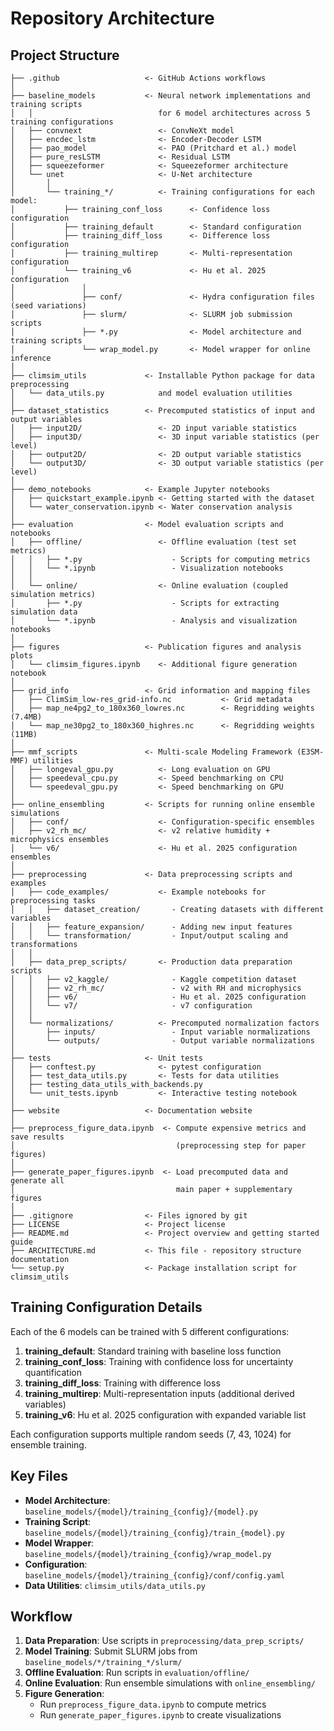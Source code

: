 # Repository Architecture

## Project Structure

```
├── .github                   <- GitHub Actions workflows
│
├── baseline_models           <- Neural network implementations and training scripts
│   │                            for 6 model architectures across 5 training configurations
│   ├── convnext                 <- ConvNeXt model
│   ├── encdec_lstm              <- Encoder-Decoder LSTM
│   ├── pao_model                <- PAO (Pritchard et al.) model
│   ├── pure_resLSTM             <- Residual LSTM
│   ├── squeezeformer            <- Squeezeformer architecture
│   └── unet                     <- U-Net architecture
│       │
│       └── training_*/          <- Training configurations for each model:
│           ├── training_conf_loss      <- Confidence loss configuration
│           ├── training_default        <- Standard configuration
│           ├── training_diff_loss      <- Difference loss configuration
│           ├── training_multirep       <- Multi-representation configuration
│           └── training_v6             <- Hu et al. 2025 configuration
│               │
│               ├── conf/               <- Hydra configuration files (seed variations)
│               ├── slurm/              <- SLURM job submission scripts
│               ├── *.py                <- Model architecture and training scripts
│               └── wrap_model.py       <- Model wrapper for online inference
│
├── climsim_utils             <- Installable Python package for data preprocessing
│   └── data_utils.py            and model evaluation utilities
│
├── dataset_statistics        <- Precomputed statistics of input and output variables
│   ├── input2D/                 <- 2D input variable statistics
│   ├── input3D/                 <- 3D input variable statistics (per level)
│   ├── output2D/                <- 2D output variable statistics
│   └── output3D/                <- 3D output variable statistics (per level)
│
├── demo_notebooks            <- Example Jupyter notebooks
│   ├── quickstart_example.ipynb <- Getting started with the dataset
│   └── water_conservation.ipynb <- Water conservation analysis
│
├── evaluation                <- Model evaluation scripts and notebooks
│   ├── offline/                 <- Offline evaluation (test set metrics)
│   │   ├── *.py                    - Scripts for computing metrics
│   │   └── *.ipynb                 - Visualization notebooks
│   │
│   └── online/                  <- Online evaluation (coupled simulation metrics)
│       ├── *.py                    - Scripts for extracting simulation data
│       └── *.ipynb                 - Analysis and visualization notebooks
│
├── figures                   <- Publication figures and analysis plots
│   └── climsim_figures.ipynb    <- Additional figure generation notebook
│
├── grid_info                 <- Grid information and mapping files
│   ├── ClimSim_low-res_grid-info.nc           <- Grid metadata
│   ├── map_ne4pg2_to_180x360_lowres.nc        <- Regridding weights (7.4MB)
│   └── map_ne30pg2_to_180x360_highres.nc      <- Regridding weights (11MB)
│
├── mmf_scripts               <- Multi-scale Modeling Framework (E3SM-MMF) utilities
│   ├── longeval_gpu.py          <- Long evaluation on GPU
│   ├── speedeval_cpu.py         <- Speed benchmarking on CPU
│   └── speedeval_gpu.py         <- Speed benchmarking on GPU
│
├── online_ensembling         <- Scripts for running online ensemble simulations
│   ├── conf/                    <- Configuration-specific ensembles
│   ├── v2_rh_mc/                <- v2 relative humidity + microphysics ensembles
│   └── v6/                      <- Hu et al. 2025 configuration ensembles
│
├── preprocessing             <- Data preprocessing scripts and examples
│   ├── code_examples/           <- Example notebooks for preprocessing tasks
│   │   ├── dataset_creation/       - Creating datasets with different variables
│   │   ├── feature_expansion/      - Adding new input features
│   │   └── transformation/         - Input/output scaling and transformations
│   │
│   ├── data_prep_scripts/       <- Production data preparation scripts
│   │   ├── v2_kaggle/              - Kaggle competition dataset
│   │   ├── v2_rh_mc/               - v2 with RH and microphysics
│   │   ├── v6/                     - Hu et al. 2025 configuration
│   │   └── v7/                     - v7 configuration
│   │
│   └── normalizations/          <- Precomputed normalization factors
│       ├── inputs/                 - Input variable normalizations
│       └── outputs/                - Output variable normalizations
│
├── tests                     <- Unit tests
│   ├── conftest.py              <- pytest configuration
│   ├── test_data_utils.py       <- Tests for data utilities
│   ├── testing_data_utils_with_backends.py
│   └── unit_tests.ipynb         <- Interactive testing notebook
│
├── website                   <- Documentation website
│
├── preprocess_figure_data.ipynb  <- Compute expensive metrics and save results
│                                    (preprocessing step for paper figures)
│
├── generate_paper_figures.ipynb  <- Load precomputed data and generate all
│                                    main paper + supplementary figures
│
├── .gitignore                <- Files ignored by git
├── LICENSE                   <- Project license
├── README.md                 <- Project overview and getting started guide
├── ARCHITECTURE.md           <- This file - repository structure documentation
└── setup.py                  <- Package installation script for climsim_utils
```

## Training Configuration Details

Each of the 6 models can be trained with 5 different configurations:

1. **training_default**: Standard training with baseline loss function
2. **training_conf_loss**: Training with confidence loss for uncertainty quantification
3. **training_diff_loss**: Training with difference loss
4. **training_multirep**: Multi-representation inputs (additional derived variables)
5. **training_v6**: Hu et al. 2025 configuration with expanded variable list

Each configuration supports multiple random seeds (7, 43, 1024) for ensemble training.

## Key Files

- **Model Architecture**: `baseline_models/{model}/training_{config}/{model}.py`
- **Training Script**: `baseline_models/{model}/training_{config}/train_{model}.py`
- **Model Wrapper**: `baseline_models/{model}/training_{config}/wrap_model.py`
- **Configuration**: `baseline_models/{model}/training_{config}/conf/config.yaml`
- **Data Utilities**: `climsim_utils/data_utils.py`

## Workflow

1. **Data Preparation**: Use scripts in `preprocessing/data_prep_scripts/`
2. **Model Training**: Submit SLURM jobs from `baseline_models/*/training_*/slurm/`
3. **Offline Evaluation**: Run scripts in `evaluation/offline/`
4. **Online Evaluation**: Run ensemble simulations with `online_ensembling/`
5. **Figure Generation**:
   - Run `preprocess_figure_data.ipynb` to compute metrics
   - Run `generate_paper_figures.ipynb` to create visualizations
